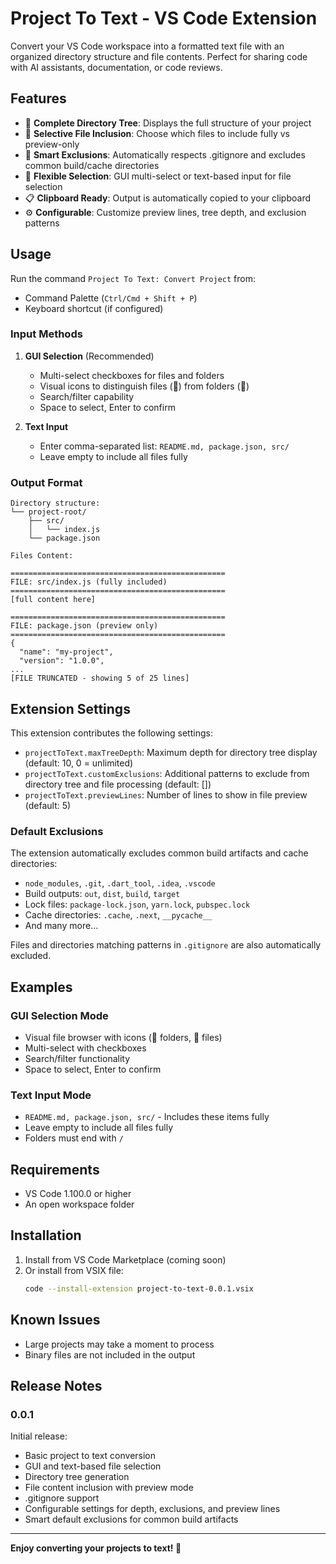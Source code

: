 # Project To Text - VS Code Extension

Convert your VS Code workspace into a formatted text file with an organized directory structure and file contents. Perfect for sharing code with AI assistants, documentation, or code reviews.

## Features

- 📁 **Complete Directory Tree**: Displays the full structure of your project
- 📄 **Selective File Inclusion**: Choose which files to include fully vs preview-only
- 🚫 **Smart Exclusions**: Automatically respects .gitignore and excludes common build/cache directories
- 🎯 **Flexible Selection**: GUI multi-select or text-based input for file selection
- 📋 **Clipboard Ready**: Output is automatically copied to your clipboard
- ⚙️ **Configurable**: Customize preview lines, tree depth, and exclusion patterns

## Usage

Run the command `Project To Text: Convert Project` from:
- Command Palette (`Ctrl/Cmd + Shift + P`)
- Keyboard shortcut (if configured)

### Input Methods

1. **GUI Selection** (Recommended)
   - Multi-select checkboxes for files and folders
   - Visual icons to distinguish files (📄) from folders (📁)
   - Search/filter capability
   - Space to select, Enter to confirm

2. **Text Input**
   - Enter comma-separated list: `README.md, package.json, src/`
   - Leave empty to include all files fully

### Output Format

```
Directory structure:
└── project-root/
    ├── src/
    │   └── index.js
    └── package.json

Files Content:

================================================
FILE: src/index.js (fully included)
================================================
[full content here]

================================================
FILE: package.json (preview only)
================================================
{
  "name": "my-project",
  "version": "1.0.0",
...
[FILE TRUNCATED - showing 5 of 25 lines]
```

## Extension Settings

This extension contributes the following settings:

* `projectToText.maxTreeDepth`: Maximum depth for directory tree display (default: 10, 0 = unlimited)
* `projectToText.customExclusions`: Additional patterns to exclude from directory tree and file processing (default: [])
* `projectToText.previewLines`: Number of lines to show in file preview (default: 5)

### Default Exclusions

The extension automatically excludes common build artifacts and cache directories:
- `node_modules`, `.git`, `.dart_tool`, `.idea`, `.vscode`
- Build outputs: `out`, `dist`, `build`, `target`
- Lock files: `package-lock.json`, `yarn.lock`, `pubspec.lock`
- Cache directories: `.cache`, `.next`, `__pycache__`
- And many more...

Files and directories matching patterns in `.gitignore` are also automatically excluded.

## Examples

### GUI Selection Mode
- Visual file browser with icons (📁 folders, 📄 files)  
- Multi-select with checkboxes
- Search/filter functionality
- Space to select, Enter to confirm

### Text Input Mode
- `README.md, package.json, src/` - Includes these items fully
- Leave empty to include all files fully
- Folders must end with `/`

## Requirements

- VS Code 1.100.0 or higher
- An open workspace folder

## Installation

1. Install from VS Code Marketplace (coming soon)
2. Or install from VSIX file:
   ```bash
   code --install-extension project-to-text-0.0.1.vsix
   ```

## Known Issues

- Large projects may take a moment to process
- Binary files are not included in the output

## Release Notes

### 0.0.1

Initial release:
- Basic project to text conversion
- GUI and text-based file selection  
- Directory tree generation
- File content inclusion with preview mode
- .gitignore support
- Configurable settings for depth, exclusions, and preview lines
- Smart default exclusions for common build artifacts

---

**Enjoy converting your projects to text! 🚀**